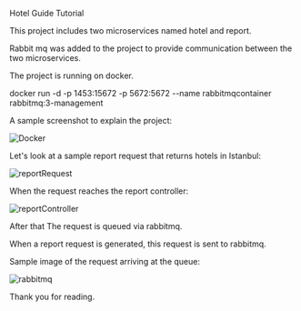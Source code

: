 Hotel Guide Tutorial

This project includes two microservices named hotel and report.

Rabbit mq was added to the project to provide communication between the two microservices.

The project is running on docker.

docker run -d -p 1453:15672 -p 5672:5672 --name rabbitmqcontainer rabbitmq:3-management

A sample screenshot to explain the project:

![Docker](https://github.com/user-attachments/assets/a5c67334-2d4b-4551-a7d8-9a5f58fee229)

Let's look at a sample report request that returns hotels in Istanbul:

![reportRequest](https://github.com/user-attachments/assets/961be1d9-9f28-45ae-b4bb-c8923c2e9b61)

When the request reaches the report controller:

![reportController](https://github.com/user-attachments/assets/51edc569-5fde-4d29-a8d3-e87e2f7d92d9)

After that The request is queued via rabbitmq.

When a report request is generated, this request is sent to rabbitmq.

Sample image of the request arriving at the queue:

![rabbitmq](https://github.com/user-attachments/assets/564b6976-3aab-4682-968d-960106a0c28e)

Thank you for reading.


